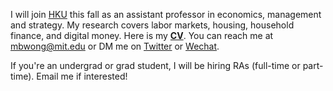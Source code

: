 I will join [HKU](https://www.hkubs.hku.hk/) this fall as an assistant professor in economics, management and strategy. My research covers labor markets, housing, household finance, and digital money. Here is my __[CV](http://economics.mit.edu/grad/mbwong/cv)__. You can reach me at [mbwong@mit.edu](mailto:mbwong@mit.edu) or DM me on [Twitter](https://twitter.com/mbwong) or [Wechat](weixin://dl/chat?mblwong). 

If you're an undergrad or grad student, I will be hiring RAs (full-time or part-time). Email me if interested! 
